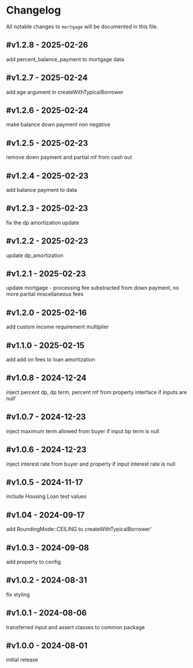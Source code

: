 # Changelog

All notable changes to `mortgage` will be documented in this file.

## #v1.2.8 - 2025-02-26

add percent_balance_payment to mortgage data

## #v1.2.7 - 2025-02-24

add age argument in createWithTypicalBorrower

## #v1.2.6 - 2025-02-24

make balance down payment non negative

## #v1.2.5 - 2025-02-23

remove down payment and partial mf from cash out

## #v1.2.4 - 2025-02-23

add balance payment to data

## #v1.2.3 - 2025-02-23

fix the dp amortization update

## #v1.2.2 - 2025-02-23

update dp_amortization

## #v1.2.1 - 2025-02-23

update mortgage - processing fee substracted from down payment, no more partial miscellaneous fees

## #v1.2.0 - 2025-02-16

add custom income requirement multiplier

## #v1.1.0 - 2025-02-15

add add on fees to loan amortization

## #v1.0.8 - 2024-12-24

inject percent dp, dp term, percent mf from property interface if inputs are null'

## #v1.0.7 - 2024-12-23

inject maximum term allowed from buyer if input bp term is null

## #v1.0.6 - 2024-12-23

inject interest rate from buyer and property if input interest rate is null

## #v1.0.5 - 2024-11-17

include Housing Loan test values

## #v1.04 - 2024-09-17

add RoundingMode::CEILING to createWithTypicalBorrower'

## #v1.0.3 - 2024-09-08

add property to config

## #v1.0.2 - 2024-08-31

fix styling

## #v1.0.1 - 2024-08-06

transferred input and assert classes to common package

## #v1.0.0 - 2024-08-01

initial release
